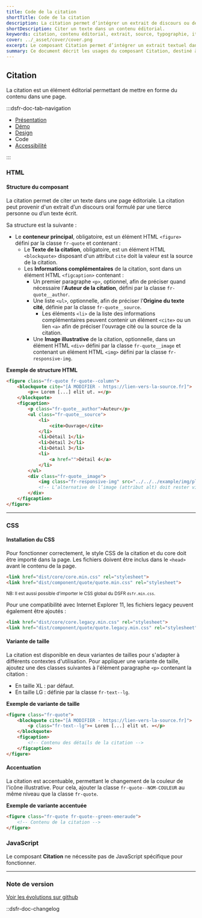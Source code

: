 ```yaml
---
title: Code de la citation
shortTitle: Code de la citation
description: La citation permet d’intégrer un extrait de discours ou de texte au sein d’un contenu éditorial, en respectant des règles précises de forme.
shortDescription: Citer un texte dans un contenu éditorial.
keywords: citation, contenu éditorial, extrait, source, typographie, italique, UX, accessibilité, design system, mise en forme
cover: ../_asset/cover/cover.png
excerpt: Le composant Citation permet d’intégrer un extrait textuel dans une page, avec des champs de détails pour ajouter des précisions sur la source. Il doit respecter une présentation typographique soignée.
summary: Ce document décrit les usages du composant Citation, destiné à intégrer des extraits de textes ou de discours dans un contenu éditorial. Il explique comment distinguer la citation des composants de mise en avant ou de mise en exergue, précise les règles typographiques à appliquer, comme l’usage de guillemets et de l’italique, et recommande d’éviter les citations trop longues pour préserver la lisibilité. Il fournit également des indications sur la structuration, l’usage des champs de détails, et les règles de propriété intellectuelle à respecter.
---
```


## Citation

La citation est un élément éditorial permettant de mettre en forme du contenu dans une page.

:::dsfr-doc-tab-navigation

- [Présentation](../index.md)
- [Démo](../demo/index.md)
- [Design](../design/index.md)
- Code
- [Accessibilité](../accessibility/index.md)

:::

### HTML

#### Structure du composant

La citation permet de citer un texte dans une page éditoriale. La citation peut provenir d'un extrait d’un discours oral formulé par une tierce personne ou d’un texte écrit.

Sa structure est la suivante :

- Le **conteneur principal**, obligatoire, est un élément HTML `<figure>` défini par la classe `fr-quote` et contenant :
  - Le **Texte de la citation**, obligatoire, est un élément HTML `<blockquote>` disposant d'un attribut `cite` doit la valeur est la source de la citation.
  - Les **Informations complémentaires** de la citation, sont dans un élément HTML `<figcaption>` contenant :
    - Un premier paragraphe `<p>`, optionnel, afin de préciser quand nécessaire l’**Auteur de la citation**, défini par la classe `fr-quote__author`.
    - Une liste `<ul>`, optionnelle, afin de préciser l’**Origine du texte cité**, définie par la classe `fr-quote__source`.
      - Les éléments `<li>` de la liste des informations complémentaires peuvent contenir un élément `<cite>` ou un lien `<a>` afin de préciser l'ouvrage cité ou la source de la citation.
    - Une **Image illustrative** de la citation, optionnelle, dans un élément HTML `<div>` défini par la classe `fr-quote__image` et contenant un élément HTML `<img>` défini par la classe `fr-responsive-img`.

**Exemple de structure HTML**

```HTML
<figure class="fr-quote fr-quote--column">
    <blockquote cite="[À MODIFIER - https://lien-vers-la-source.fr]">
        <p>« Lorem [...] elit ut. »</p>
    </blockquote>
    <figcaption>
        <p class="fr-quote__author">Auteur</p>
        <ul class="fr-quote__source">
            <li>
                <cite>Ouvrage</cite>
            </li>
            <li>Détail 1</li>
            <li>Détail 2</li>
            <li>Détail 3</li>
            <li>
                <a href="">Détail 4</a>
            </li>
        </ul>
        <div class="fr-quote__image">
            <img class="fr-responsive-img" src="../../../example/img/placeholder.1x1.png" alt="" />
            <!-- L’alternative de l’image (attribut alt) doit rester vide car l’image est illustrative et ne doit pas être restituée aux technologies d’assistance -->
        </div>
    </figcaption>
</figure>
```

---

### CSS

#### Installation du CSS

Pour fonctionner correctement, le style CSS de la citation et du core doit être importé dans la page. Les fichiers doivent être inclus dans le `<head>` avant le contenu de la page.

```HTML
<link href="dist/core/core.min.css" rel="stylesheet">
<link href="dist/component/quote/quote.min.css" rel="stylesheet">
```

<small>NB: Il est aussi possible d'importer le CSS global du DSFR `dsfr.min.css`.</small>

Pour une compatibilité avec Internet Explorer 11, les fichiers legacy peuvent également être ajoutés :

```HTML
<link href="dist/core/core.legacy.min.css" rel="stylesheet">
<link href="dist/component/quote/quote.legacy.min.css" rel="stylesheet">
```

#### Variante de taille

La citation est disponible en deux variantes de tailles pour s'adapter à différents contextes d'utilisation.
Pour appliquer une variante de taille, ajoutez une des classes suivantes à l'élément paragraphe `<p>` contenant la citation :

- En taille XL : par défaut.
- En taille LG : définie par la classe `fr-text--lg`.

**Exemple de variante de taille**

```HTML
<figure class="fr-quote">
    <blockquote cite="[À MODIFIER - https://lien-vers-la-source.fr]">
        <p class="fr-text--lg">« Lorem [...] elit ut. »</p>
    </blockquote>
    <figcaption>
        <!-- Contenu des détails de la citation -->
    </figcaption>
</figure>
```

#### Accentuation

La citation est accentuable, permettant le changement de la couleur de l'icône illustrative. Pour cela, ajouter la classe `fr-quote--NOM-COULEUR` au même niveau que la classe `fr-quote`.

**Exemple de variante accentuée**

```HTML
<figure class="fr-quote fr-quote--green-emeraude">
    <!-- Contenu de la citation -->
</figure>
```

### JavaScript

Le composant **Citation** ne nécessite pas de JavaScript spécifique pour fonctionner.

---

### Note de version

[Voir les évolutions sur github](https://github.com/GouvernementFR/dsfr/pulls?q=is%3Apr+is%3Aclosed+is%3Amerged+quote+)

::dsfr-doc-changelog
